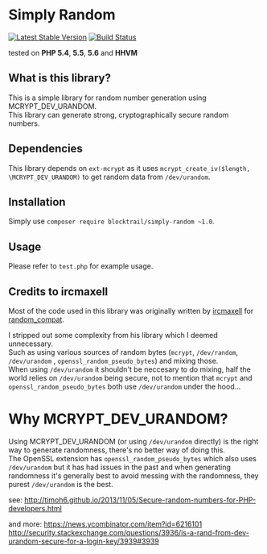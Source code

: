Simply Random
=============
[![Latest Stable Version](https://badge.fury.io/ph/blocktrail%2Fsimply-random.svg)](https://packagist.org/packages/blocktrail/simply-random)
[![Build Status](https://travis-ci.org/blocktrail/simply-random-php.svg?branch=master)](https://travis-ci.org/blocktrail/simply-random-php)

tested on **PHP 5.4**, **5.5**, **5.6** and **HHVM**

## What is this library?
This is a simple library for random number generation using MCRYPT_DEV_URANDOM.  
This library can generate strong, cryptographically secure random numbers.


## Dependencies
This library depends on `ext-mcrypt` as it uses `mcrypt_create_iv($length, \MCRYPT_DEV_URANDOM)` to get random data from `/dev/urandom`.


## Installation
Simply use `composer require blocktrail/simply-random ~1.0`.


## Usage
Please refer to `test.php` for example usage.


## Credits to ircmaxell
Most of the code used in this library was originally written by [ircmaxell](https://github.com/ircmaxell) 
for [random_compat](https://github.com/ircmaxell/random_compat).

I stripped out some complexity from his library which I deemed unnecessary.  
Such as using various sources of random bytes (`mcrypt`, `/dev/random`, `/dev/urandom` , `openssl_random_pseudo_bytes`) and mixing those.  
When using `/dev/urandom` it shouldn't be neccesary to do mixing, half the world relies on `/dev/urandom` being secure, 
not to mention that `mcrypt` and `openssl_random_pseudo_bytes` both use `/dev/urandom` under the hood...


# Why MCRYPT_DEV_URANDOM?
Using MCRYPT_DEV_URANDOM (or using `/dev/urandom` directly) is the right way to generate randomness, there's no better way of doing this.  
The OpenSSL extension has `openssl_random_pseudo_bytes` which also uses `/dev/urandom` but it has had issues in the past and when generating randomness it's generally best to avoid messing with the randomness, they purest `/dev/urandom` is the best.

see:
http://timoh6.github.io/2013/11/05/Secure-random-numbers-for-PHP-developers.html

and more:
https://news.ycombinator.com/item?id=6216101
http://security.stackexchange.com/questions/3936/is-a-rand-from-dev-urandom-secure-for-a-login-key/3939#3939

